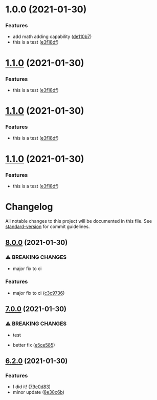# 1.0.0 (2021-01-30)


### Features

* add math adding capability ([de110b7](https://github.com/AndrewTriesToCode/GithubActionsSandbox/commit/de110b76906d88aa15b5b8a0bc86993d79abffd7))
* this is a test ([e3f18df](https://github.com/AndrewTriesToCode/GithubActionsSandbox/commit/e3f18df300a83bdea400218ee8ceae5a851c1f84))

# [1.1.0](https://github.com/AndrewTriesToCode/GithubActionsSandbox/compare/v1.0.0...v1.1.0) (2021-01-30)


### Features

* this is a test ([e3f18df](https://github.com/AndrewTriesToCode/GithubActionsSandbox/commit/e3f18df300a83bdea400218ee8ceae5a851c1f84))

# [1.1.0](https://github.com/AndrewTriesToCode/GithubActionsSandbox/compare/v1.0.0...v1.1.0) (2021-01-30)


### Features

* this is a test ([e3f18df](https://github.com/AndrewTriesToCode/GithubActionsSandbox/commit/e3f18df300a83bdea400218ee8ceae5a851c1f84))

# [1.1.0](https://github.com/AndrewTriesToCode/GithubActionsSandbox/compare/v1.0.0...v1.1.0) (2021-01-30)


### Features

* this is a test ([e3f18df](https://github.com/AndrewTriesToCode/GithubActionsSandbox/commit/e3f18df300a83bdea400218ee8ceae5a851c1f84))

# Changelog

All notable changes to this project will be documented in this file. See [standard-version](https://github.com/conventional-changelog/standard-version) for commit guidelines.

## [8.0.0](https://github.com/AndrewTriesToCode/GithubActionsSandbox/compare/v7.0.0...v8.0.0) (2021-01-30)


### ⚠ BREAKING CHANGES

* major fix to ci

### Features

* major fix to ci ([c3c9736](https://github.com/AndrewTriesToCode/GithubActionsSandbox/commit/c3c9736b6311958ed7ec7b501f69e976f94268a1))

## [7.0.0](https://github.com/AndrewTriesToCode/GithubActionsSandbox/compare/v6.2.0...v7.0.0) (2021-01-30)


### ⚠ BREAKING CHANGES

* test

* better fix ([e5ce585](https://github.com/AndrewTriesToCode/GithubActionsSandbox/commit/e5ce58548e30779d32643044f71117dcd99626a7))

## [6.2.0](https://github.com/AndrewTriesToCode/GithubActionsSandbox/compare/v1.0.0...v6.2.0) (2021-01-30)


### Features

* I did it! ([79e0d83](https://github.com/AndrewTriesToCode/GithubActionsSandbox/commit/79e0d83dfb84f7430361efff708f6e1dba712d20))
* minor update ([8e38c6b](https://github.com/AndrewTriesToCode/GithubActionsSandbox/commit/8e38c6be978977287999627b408ce49af314b8f7))
